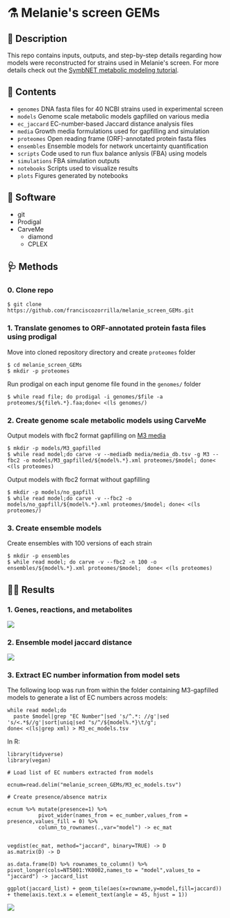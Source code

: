 # ⚗️ Melanie's screen GEMs

## 📕 Description

This repo contains inputs, outputs, and step-by-step details regarding how models were reconstructed for strains used in Melanie's screen. For more details check out the [SymbNET metabolic modeling tutorial](https://github.com/franciscozorrilla/SymbNET).

## 🧱 Contents

* `genomes` DNA fasta files for 40 NCBI strains used in experimental screen
* `models` Genome scale metabolic models gapfilled on various media
* `ec_jaccard` EC-number-based Jaccard distance analysis files
* `media` Growth media formulations used for gapfilling and simulation
* `proteomes` Open reading frame (ORF)-annotated protein fasta files
* `ensembles` Ensemble models for network uncertainty quantification
* `scripts` Code used to run flux balance anlysis (FBA) using models
* `simulations` FBA simulation outputs
* `notebooks` Scripts used to visualize results
* `plots` Figures generated by notebooks  

## 🐪 Software

* git
* Prodigal
* CarveMe
   * diamond
   * CPLEX

## 🩺 Methods

### 0. Clone repo

```
$ git clone https://github.com/franciscozorrilla/melanie_screen_GEMs.git
```

### 1. Translate genomes to ORF-annotated protein fasta files using prodigal

Move into cloned repository directory and create `proteomes` folder

```
$ cd melanie_screen_GEMs
$ mkdir -p proteomes
```

Run prodigal on each input genome file found in the `genomes/` folder

```
$ while read file; do prodigal -i genomes/$file -a proteomes/${file%.*}.faa;done< <(ls genomes/)
```

### 2. Create genome scale metabolic models using CarveMe 

Output models with fbc2 format gapfilling on [M3 media](https://www.nature.com/articles/s41564-018-0123-9/figures/1)

```
$ mkdir -p models/M3_gapfilled
$ while read model;do carve -v --mediadb media/media_db.tsv -g M3 --fbc2 -o models/M3_gapfilled/${model%.*}.xml proteomes/$model; done< <(ls proteomes)
```

Output models with fbc2 format without gapfilling

```
$ mkdir -p models/no_gapfill
$ while read model;do carve -v --fbc2 -o models/no_gapfill/${model%.*}.xml proteomes/$model; done< <(ls proteomes/)
```

### 3. Create ensemble models

Create ensembles with 100 versions of each strain

```
$ mkdir -p ensembles
$ while read model; do carve -v --fbc2 -n 100 -o ensembles/${model%.*}.xml proteomes/$model;  done< <(ls proteomes)
```

## 🏌️‍♂️ Results

### 1. Genes, reactions, and metabolites

![](https://github.com/franciscozorrilla/melanie_screen_GEMs/blob/main/plots/model_summary.png?raw=true)

### 2. Ensemble model jaccard distance

![](https://github.com/franciscozorrilla/melanie_screen_GEMs/blob/main/plots/ensemble_dist.png?raw=true)

### 3. Extract EC number information from model sets

The following loop was run from within the folder containing M3-gapfilled models to generate a list of EC numbers across models:

```
while read model;do 
  paste $model|grep "EC Number"|sed 's/^.*: //g'|sed 's/<.*$//g'|sort|uniq|sed "s/^/${model%.*}\t/g";
done< <(ls|grep xml) > M3_ec_models.tsv
```

In R:

```
library(tidyverse)
library(vegan)

# Load list of EC numbers extracted from models

ecnum=read.delim("melanie_screen_GEMs/M3_ec_models.tsv")

# Create presence/absence matrix

ecnum %>% mutate(presence=1) %>% 
          pivot_wider(names_from = ec_number,values_from = presence,values_fill = 0) %>% 
          column_to_rownames(.,var="model") -> ec_mat


vegdist(ec_mat, method="jaccard", binary=TRUE) -> D
as.matrix(D) -> D

as.data.frame(D) %>% rownames_to_column() %>% pivot_longer(cols=NT5001:YK0002,names_to = "model",values_to = "jaccard") -> jaccard_list

ggplot(jaccard_list) + geom_tile(aes(x=rowname,y=model,fill=jaccard)) + theme(axis.text.x = element_text(angle = 45, hjust = 1))

```

![](https://github.com/franciscozorrilla/melanie_screen_GEMs/blob/main/plots/jaccard_dist.png?raw=true)
